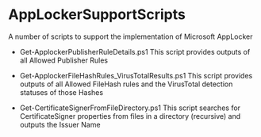 # AppLockerSupportScripts
A number of scripts to support the implementation of Microsoft AppLocker

+ Get-ApplockerPublisherRuleDetails.ps1
This script provides outputs of all Allowed Publisher Rules

+ Get-ApplockerFileHashRules_VirusTotalResults.ps1
This script provides outputs of all Allowed FileHash rules and the VirusTotal detection statuses of those Hashes

+ Get-CertificateSignerFromFileDirectory.ps1
This script searches for CertificateSigner properties from files in a directory (recursive) and outputs the Issuer Name
